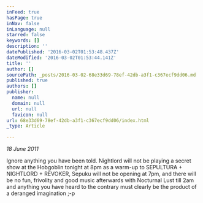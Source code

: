 ```yaml
---
inFeed: true
hasPage: true
inNav: false
inLanguage: null
starred: false
keywords: []
description: ''
datePublished: '2016-03-02T01:53:48.437Z'
dateModified: '2016-03-02T01:53:44.141Z'
title: ''
author: []
sourcePath: _posts/2016-03-02-68e33d69-78ef-42db-a3f1-c367ecf9dd06.md
published: true
authors: []
publisher:
  name: null
  domain: null
  url: null
  favicon: null
url: 68e33d69-78ef-42db-a3f1-c367ecf9dd06/index.html
_type: Article

---
```

_18 June 2011_

Ignore anything you have been told. Nightlord will not be playing a secret show at the Hobgoblin tonight at 8pm as a warm-up to SEPULTURA + NIGHTLORD + REVOKER, Sepuku will not be opening at 7pm, and there will be no fun, frivolity and good music afterwards with Nocturnal Lust till 2am and anything you have heard to the contrary must clearly be the product of a deranged imagination ;-p